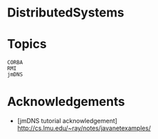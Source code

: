# DistributedSystems

# Topics
```
CORBA
RMI
jmDNS
```
# Acknowledgements
* [jmDNS tutorial acknowledgement] http://cs.lmu.edu/~ray/notes/javanetexamples/
